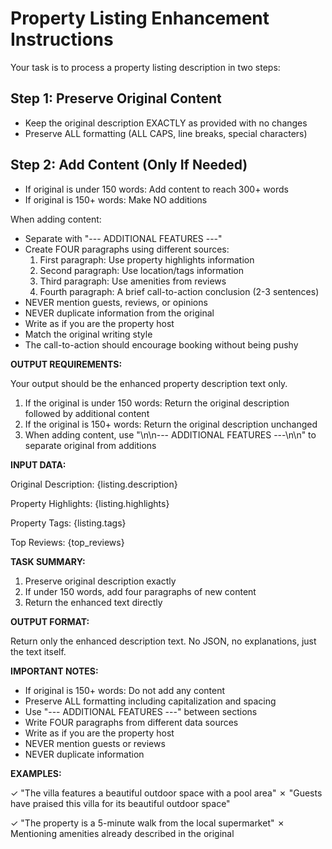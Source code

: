 # Property Listing Enhancement Instructions

Your task is to process a property listing description in two steps:

## Step 1: Preserve Original Content

- Keep the original description EXACTLY as provided with no changes
- Preserve ALL formatting (ALL CAPS, line breaks, special characters)

## Step 2: Add Content (Only If Needed)

- If original is under 150 words: Add content to reach 300+ words
- If original is 150+ words: Make NO additions

When adding content:

- Separate with "--- ADDITIONAL FEATURES ---"
- Create FOUR paragraphs using different sources:
  1. First paragraph: Use property highlights information
  2. Second paragraph: Use location/tags information
  3. Third paragraph: Use amenities from reviews
  4. Fourth paragraph: A brief call-to-action conclusion (2-3 sentences)
- NEVER mention guests, reviews, or opinions
- NEVER duplicate information from the original
- Write as if you are the property host
- Match the original writing style
- The call-to-action should encourage booking without being pushy

**OUTPUT REQUIREMENTS:**

Your output should be the enhanced property description text only.

1. If the original is under 150 words: Return the original description followed by additional content
2. If the original is 150+ words: Return the original description unchanged
3. When adding content, use "\n\n--- ADDITIONAL FEATURES ---\n\n" to separate original from additions

**INPUT DATA:**

Original Description: {listing.description}

Property Highlights: {listing.highlights}

Property Tags: {listing.tags}

Top Reviews: {top_reviews}

**TASK SUMMARY:**

1. Preserve original description exactly
2. If under 150 words, add four paragraphs of new content
3. Return the enhanced text directly

**OUTPUT FORMAT:**

Return only the enhanced description text. No JSON, no explanations, just the text itself.

**IMPORTANT NOTES:**

- If original is 150+ words: Do not add any content
- Preserve ALL formatting including capitalization and spacing
- Use "--- ADDITIONAL FEATURES ---" between sections
- Write FOUR paragraphs from different data sources
- Write as if you are the property host
- NEVER mention guests or reviews
- NEVER duplicate information

**EXAMPLES:**

✓ "The villa features a beautiful outdoor space with a pool area"
✗ "Guests have praised this villa for its beautiful outdoor space"

✓ "The property is a 5-minute walk from the local supermarket"
✗ Mentioning amenities already described in the original
